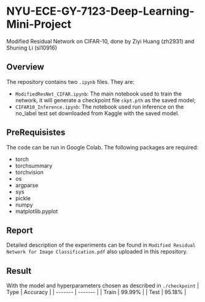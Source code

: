 # NYU-ECE-GY-7123-Deep-Learning-Mini-Project
Modified Residual Network on CIFAR-10, done by Ziyi Huang (zh2931) and Shuning Li (sl10916)

## Overview
The repository contains two ```.ipynb``` files. They are:
- ```ModifiedResNet_CIFAR.ipynb```: The main notebook used to train the network, it will generate a checkpoint file ```ckpt.pth``` as the saved model;
- ```CIFAR10_Inference.ipynb```: The notebook used run inference on the no_label test set downloaded from Kaggle with the saved model.

## PreRequisistes
The code can be run in Google Colab. The following packages are required: 
- torch
- torchsummary
- torchvision
- os
- argparse
- sys
- pickle
- numpy
- matplotlib.pyplot

## Report
Detailed description of the experiments can be found in ```Modified Residual Network for Image Classification.pdf``` also uploaded in this repository.

## Result
With the model and hyperparameters chosen as described in ```./checkpoint```
| Type    | Accuracy |
| ------- | -------  |
| Train   | 99.99%   |
| Test    | 95.18%   |
